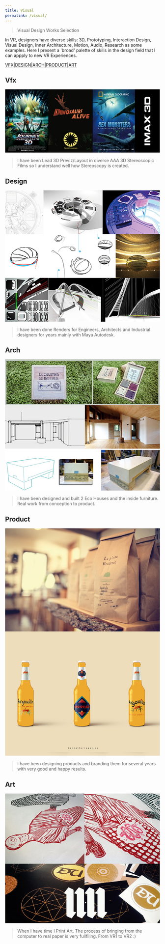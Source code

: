 ```yaml
---
title: Visual
permalink: /visual/
---
```


>Visual Design Works Selection

In VR, designers have diverse skills: 3D, Prototyping, Interaction Design, Visual Design, Inner Architecture, Motion, Audio, Research as some examples. Here I present a 'broad' palette of skills in the design field that I can appply to new VR Experiences. 

[VFX](#vfx)|[DESIGN](#design)|[ARCH](#arch)|[PRODUCT](#product)|[ART](#art)

## Vfx

![IMAGE](/images/VFX1.jpg)

> I have been Lead 3D Previz/Layout in diverse AAA 3D Stereoscopic Films so I understand well how Stereoscopy is created.

## Design

![IMAGE](/images/DESIGN1.jpg)

> I have been done Renders for Engineers, Architects and Industrial designers for years mainly with Maya Autodesk.

## Arch

![IMAGE](/images/ARCH1.jpg)

> I have been designed and built 2 Eco Houses and the inside furniture. Real work from conception to product.

## Product

![PRODUCT](/images/PRODUCT1.jpg)

> I have been designing products and branding them for several years with very good and happy results.

## Art

![IMAGE](/images/ART1.jpg)

> When I have time I Print Art. The process of bringing from the computer to real paper is very fullfiling. 
> From VR1 to VR2 :)











